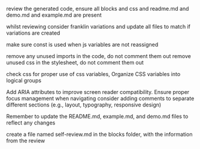 review the generated code, ensure all blocks and css and readme.md and demo.md and example.md are present

whilst reviewing consider franklin variations and update all files to match if variations are created

make sure const is used when js variables are not reassigned

remove any unused imports in the code, do not comment them out
remove unused css in the stylesheet, do not comment them out


check css for proper use of css variables, Organize CSS variables into logical groups

Add ARIA attributes to improve screen reader compatibility.
Ensure proper focus management when navigating
consider adding comments to separate different sections (e.g., layout, typography, responsive design)


Remember to update the README.md, example.md, and demo.md files to reflect any changes

create a file named self-review.md in the blocks folder, with the information from the review
